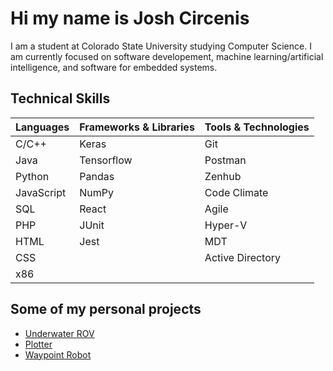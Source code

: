 # Hi my name is Josh Circenis
I am a student at Colorado State University studying Computer Science. I am currently focused on software developement, machine learning/artificial intelligence, and software for embedded systems.

## Technical Skills
|**Languages**|**Frameworks & Libraries**|**Tools & Technologies**|
|:---|:---|:---|
|C/C++|Keras|Git|
|Java|Tensorflow|Postman|
|Python|Pandas|Zenhub|
|JavaScript|NumPy|Code Climate|
|SQL|React|Agile |
|PHP|JUnit|Hyper-V|
|HTML|Jest|MDT|
|CSS||Active Directory|
|x86||


## Some of my personal projects
* [Underwater ROV](https://github.com/JoshCircenis/Underwater-ROV)
* [Plotter](https://github.com/JoshCircenis/Plotter)
* [Waypoint Robot](https://github.com/JoshCircenis/Waypoint-Robot)
